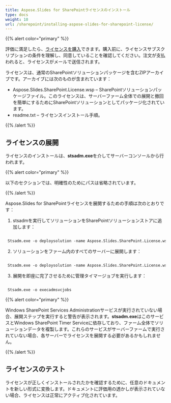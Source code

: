 ```yaml
---
title: Aspose.Slides for SharePointライセンスのインストール
type: docs
weight: 10
url: /sharepoint/installing-aspose-slides-for-sharepoint-license/
---
```


{{% alert color="primary" %}} 

評価に満足したら、[ライセンスを購入](https://purchase.aspose.com/buy)できます。購入前に、ライセンスサブスクリプションの条件を理解し、同意していることを確認してください。注文が支払われると、ライセンスがメールで送信されます。

ライセンスは、通常のSharePointソリューションパッケージを含むZIPアーカイブです。アーカイブには次のものが含まれています：

- Aspose.Slides.SharePoint.License.wsp – SharePointソリューションパッケージファイル。このライセンスは、サーバーファーム全体での展開と撤回を簡単にするためにSharePointソリューションとしてパッケージ化されています。
- readme.txt – ライセンスインストール手順。

{{% /alert %}} 
## **ライセンスの展開**
ライセンスのインストールは、**stsadm.exe**を介してサーバーコンソールから行われます。

{{% alert color="primary" %}} 

以下のセクションでは、明確性のためにパスは省略されています。

{{% /alert %}} 

Aspose.Slides for SharePointライセンスを展開するための手順は次のとおりです：

1. stsadmを実行してソリューションをSharePointソリューションストアに追加します：

``` xml

 Stsadm.exe -o deploysolution -name Aspose.Slides.SharePoint.License.wsp

```

2. ソリューションをファーム内のすべてのサーバーに展開します：

``` xml

 Stsadm.exe -o deploysolution -name Aspose.Slides.SharePoint.License.wsp -immediate -force

```

3. 展開を即座に完了させるために管理タイマージョブを実行します：

``` xml

 Stsadm.exe -o execadmsvcjobs

```

{{% alert color="primary" %}} 

Windows SharePoint Services Administrationサービスが実行されていない場合、展開ステップを実行すると警告が表示されます。**stsadm.exe**はこのサービスとWindows SharePoint Timer Serviceに依存しており、ファーム全体でソリューションデータを複製します。これらのサービスがサーバーファームで実行されていない場合、各サーバーでライセンスを展開する必要があるかもしれません。

{{% /alert %}} 
## **ライセンスのテスト**
ライセンスが正しくインストールされたかを確認するために、任意のドキュメントを新しい形式に変換します。ドキュメントに評価用の透かしが表示されていない場合、ライセンスは正常にアクティブ化されています。